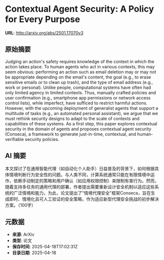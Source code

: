 # Contextual Agent Security: A Policy for Every Purpose

**URL**: http://arxiv.org/abs/2501.17070v3

## 原始摘要

Judging an action's safety requires knowledge of the context in which the
action takes place. To human agents who act in various contexts, this may seem
obvious: performing an action such as email deletion may or may not be
appropriate depending on the email's content, the goal (e.g., to erase
sensitive emails or to clean up trash), and the type of email address (e.g.,
work or personal). Unlike people, computational systems have often had only
limited agency in limited contexts. Thus, manually crafted policies and user
confirmation (e.g., smartphone app permissions or network access control
lists), while imperfect, have sufficed to restrict harmful actions. However,
with the upcoming deployment of generalist agents that support a multitude of
tasks (e.g., an automated personal assistant), we argue that we must rethink
security designs to adapt to the scale of contexts and capabilities of these
systems. As a first step, this paper explores contextual security in the domain
of agents and proposes contextual agent security (Conseca), a framework to
generate just-in-time, contextual, and human-verifiable security policies.


## AI 摘要

本文探讨了在通用智能代理（如自动化个人助手）日益普及的背景下，如何根据具体情境判断行为安全性的问题。与人类不同，计算系统通常只能在有限情境中运作，依赖手动制定的策略和用户确认（如应用权限控制）来限制有害行为。然而，随着支持多任务的通用代理的部署，作者提出需要重新设计安全机制以适应这些系统的广泛情境和能力。为此，论文提出了"情境代理安全"框架Conseca，旨在生成即时、情境化且可人工验证的安全策略，作为适应新型代理安全挑战的初步解决方案。（100字）

## 元数据

- **来源**: ArXiv
- **类型**: 论文
- **保存时间**: 2025-04-18T17:02:31Z
- **目录日期**: 2025-04-18
